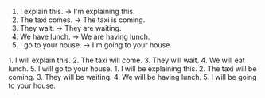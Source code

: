 1. I explain this. -> I'm explaining this.
2. The taxi comes. -> The taxi is coming.
3. They wait. -> They are waiting.
4. We have lunch. -> We are having lunch.
5. I go to your house. -> I'm going to your house.
</hr>
1. I will explain this.
2. The taxi will come.
3. They will wait.
4. We will eat lunch.
5. I will go to your house.
</hr>
1. I will be explaining this.
2. The taxi will be coming.
3. They will be waiting.
4. We will be having lunch.
5. I will be going to your house.
